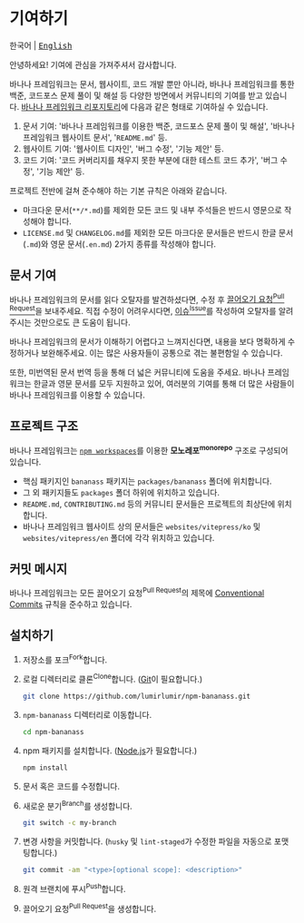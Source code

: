 # 기여하기

<kbd>한국어</kbd> | <kbd>[English](https://github.com/lumirlumir/npm-bananass/blob/main/CONTRIBUTING.en.md)</kbd>

안녕하세요! 기여에 관심을 가져주셔서 감사합니다.

바나나 프레임워크는 문서, 웹사이트, 코드 개발 뿐만 아니라, 바나나 프레임워크를 통한 백준, 코드포스 문제 풀이 및 해설 등 다양한 방면에서 커뮤니티의 기여를 받고 있습니다. [바나나 프레임워크 리포지토리](https://github.com/lumirlumir/npm-bananass)에 다음과 같은 형태로 기여하실 수 있습니다.

1. 문서 기여: '바나나 프레임워크를 이용한 백준, 코드포스 문제 풀이 및 해설', '바나나 프레임워크 웹사이트 문서', '`README.md`' 등.
1. 웹사이트 기여: '웹사이트 디자인', '버그 수정', '기능 제안' 등.
1. 코드 기여: '코드 커버리지를 채우지 못한 부분에 대한 테스트 코드 추가', '버그 수정', '기능 제안' 등.

프로젝트 전반에 걸쳐 준수해야 하는 기본 규칙은 아래와 같습니다.

- 마크다운 문서(`**/*.md`)를 제외한 모든 코드 및 내부 주석들은 반드시 영문으로 작성해야 합니다.
- `LICENSE.md` 및 `CHANGELOG.md`를 제외한 모든 마크다운 문서들은 반드시 한글 문서(`.md`)와 영문 문서(`.en.md`) 2가지 종류를 작성해야 합니다.

## 문서 기여

바나나 프레임워크의 문서를 읽다 오탈자를 발견하셨다면, 수정 후 [끌어오기 요청<sup>Pull Request</sup>](https://github.com/lumirlumir/npm-bananass/pulls)을 보내주세요. 직접 수정이 어려우시다면, [이슈<sup>Issue</sup>](https://github.com/lumirlumir/npm-bananass/issues)를 작성하여 오탈자를 알려주시는 것만으로도 큰 도움이 됩니다.

바나나 프레임워크의 문서가 이해하기 어렵다고 느껴지신다면, 내용을 보다 명확하게 수정하거나 보완해주세요. 이는 많은 사용자들이 공통으로 겪는 불편함일 수 있습니다.

또한, 미번역된 문서 번역 등을 통해 더 넓은 커뮤니티에 도움을 주세요. 바나나 프레임워크는 한글과 영문 문서를 모두 지원하고 있어, 여러분의 기여를 통해 더 많은 사람들이 바나나 프레임워크를 이용할 수 있습니다.

## 프로젝트 구조

바나나 프레임워크는 [`npm workspaces`](https://docs.npmjs.com/cli/using-npm/workspaces)를 이용한 **모노레포<sup>monorepo</sup>** 구조로 구성되어 있습니다.

- 핵심 패키지인 `bananass` 패키지는 `packages/bananass` 폴더에 위치합니다.
- 그 외 패키지들도 `packages` 폴더 하위에 위치하고 있습니다.
- `README.md`, `CONTRIBUTING.md` 등의 커뮤니티 문서들은 프로젝트의 최상단에 위치합니다.
- 바나나 프레임워크 웹사이트 상의 문서들은 `websites/vitepress/ko` 및 `websites/vitepress/en` 폴더에 각각 위치하고 있습니다.

## 커밋 메시지

바나나 프레임워크는 모든 끌어오기 요청<sup>Pull Request</sup>의 제목에 [Conventional Commits](https://www.conventionalcommits.org/en/v1.0.0/) 규칙을 준수하고 있습니다.

## 설치하기

1. 저장소를 포크<sup>Fork</sup>합니다.

1. 로컬 디렉터리로 클론<sup>Clone</sup>합니다. ([Git](https://git-scm.com/downloads)이 필요합니다.)

    ```sh
    git clone https://github.com/lumirlumir/npm-bananass.git
    ```

1. `npm-bananass` 디렉터리로 이동합니다.

    ```sh
    cd npm-bananass
    ```

1. npm 패키지를 설치합니다. ([Node.js](https://nodejs.org/en)가 필요합니다.)

    ```sh
    npm install
    ```

1. 문서 혹은 코드를 수정합니다.

1. 새로운 분기<sup>Branch</sup>를 생성합니다.

    ```sh
    git switch -c my-branch
    ```

1. 변경 사항을 커밋합니다. (`husky` 및 `lint-staged`가 수정한 파일을 자동으로 포맷팅합니다.)

    ```sh
    git commit -am "<type>[optional scope]: <description>"
    ```

1. 원격 브랜치에 푸시<sup>Push</sup>합니다.

1. 끌어오기 요청<sup>Pull Request</sup>을 생성합니다.
